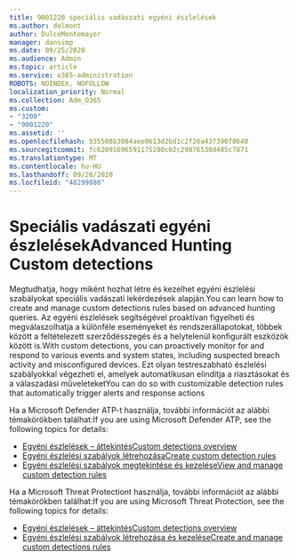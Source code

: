 ```yaml
---
title: 9001220 speciális vadászati egyéni észlelések
ms.author: dolmont
author: DulceMontemayor
manager: dansimp
ms.date: 09/25/2020
ms.audience: Admin
ms.topic: article
ms.service: o365-administration
ROBOTS: NOINDEX, NOFOLLOW
localization_priority: Normal
ms.collection: Adm_O365
ms.custom:
- "3200"
- "9001220"
ms.assetid: ''
ms.openlocfilehash: 935508b3084aee0613d2bd1c2f26a437390f8640
ms.sourcegitcommit: fc62091696591175280c02c29876530d485c7871
ms.translationtype: MT
ms.contentlocale: hu-HU
ms.lasthandoff: 09/26/2020
ms.locfileid: "48299880"
---
```

# <a name="advanced-hunting-custom-detections"></a><span data-ttu-id="546e7-102">Speciális vadászati egyéni észlelések</span><span class="sxs-lookup"><span data-stu-id="546e7-102">Advanced Hunting Custom detections</span></span>

<span data-ttu-id="546e7-103">Megtudhatja, hogy miként hozhat létre és kezelhet egyéni észlelési szabályokat speciális vadászati lekérdezések alapján.</span><span class="sxs-lookup"><span data-stu-id="546e7-103">You can learn how to create and manage custom detections rules based on advanced hunting queries.</span></span> <span data-ttu-id="546e7-104">Az egyéni észlelések segítségével proaktívan figyelheti és megválaszolhatja a különféle eseményeket és rendszerállapotokat, többek között a feltételezett szerződésszegés és a helytelenül konfigurált eszközök között is.</span><span class="sxs-lookup"><span data-stu-id="546e7-104">With custom detections, you can proactively monitor for and respond to various events and system states, including suspected breach activity and misconfigured devices.</span></span> <span data-ttu-id="546e7-105">Ezt olyan testreszabható észlelési szabályokkal végezheti el, amelyek automatikusan elindítja a riasztásokat és a válaszadási műveleteket</span><span class="sxs-lookup"><span data-stu-id="546e7-105">You can do so with customizable detection rules that automatically trigger alerts and response actions</span></span>
  
<span data-ttu-id="546e7-106">Ha a Microsoft Defender ATP-t használja, további információt az alábbi témakörökben találhat:</span><span class="sxs-lookup"><span data-stu-id="546e7-106">If you are using Microsoft Defender ATP, see the following topics for details:</span></span> 
- [<span data-ttu-id="546e7-107">Egyéni észlelések – áttekintés</span><span class="sxs-lookup"><span data-stu-id="546e7-107">Custom detections overview</span></span>](https://docs.microsoft.com/windows/security/threat-protection/microsoft-defender-atp/overview-custom-detections)
- [<span data-ttu-id="546e7-108">Egyéni észlelési szabályok létrehozása</span><span class="sxs-lookup"><span data-stu-id="546e7-108">Create custom detection rules</span></span>](https://docs.microsoft.com/windows/security/threat-protection/microsoft-defender-atp/custom-detection-rules)
- [<span data-ttu-id="546e7-109">Egyéni észlelési szabályok megtekintése és kezelése</span><span class="sxs-lookup"><span data-stu-id="546e7-109">View and manage custom detection rules</span></span>](https://docs.microsoft.com/windows/security/threat-protection/microsoft-defender-atp/custom-detections-manage)

<span data-ttu-id="546e7-110">Ha a Microsoft Threat Protectiont használja, további információt az alábbi témakörökben találhat:</span><span class="sxs-lookup"><span data-stu-id="546e7-110">If you are using Microsoft Threat Protection, see the following topics for details:</span></span> 
- [<span data-ttu-id="546e7-111">Egyéni észlelések – áttekintés</span><span class="sxs-lookup"><span data-stu-id="546e7-111">Custom detections overview</span></span>](https://docs.microsoft.com/microsoft-365/security/mtp/custom-detections-overview)
- [<span data-ttu-id="546e7-112">Egyéni észlelési szabályok létrehozása és kezelése</span><span class="sxs-lookup"><span data-stu-id="546e7-112">Create and manage custom detections rules</span></span>](https://docs.microsoft.com/microsoft-365/security/mtp/custom-detection-rules)
